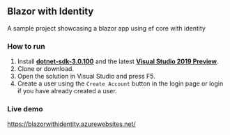 ## Blazor with Identity

A sample project showcasing a blazor app using ef core with identity

### How to run
1. Install [**dotnet-sdk-3.0.100**](https://dotnet.microsoft.com/download/dotnet-core/3.0) and the latest [**Visual Studio 2019 Preview**](https://visualstudio.microsoft.com/vs/preview/).
2. Clone or download.
3. Open the solution in Visual Studio and press F5.
4. Create a user using the `Create Account` button in the login page or login if you have already created a user.

### Live demo
https://blazorwithidentity.azurewebsites.net/
